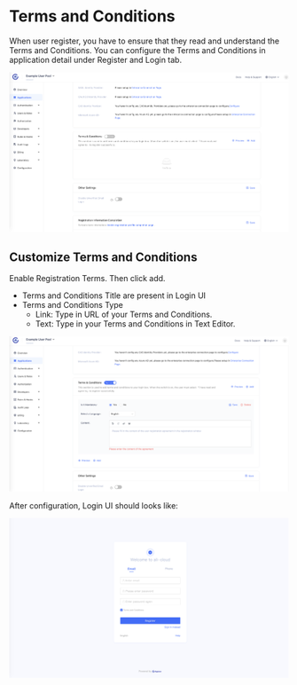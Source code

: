 # Terms and Conditions

<LastUpdated/>

When user register, you have to ensure that they read and understand the Terms and Conditions. You can configure the Terms and Conditions in application detail under Register and Login tab.

![Custom Style](./images/terms-and-condition-1.png)

## Customize Terms and Conditions

Enable Registration Terms. Then click add.
- Terms and Conditions Title are present in Login UI
- Terms and Conditions Type 
  - Link: Type in URL of your Terms and Conditions.
  - Text: Type in your Terms and Conditions in Text Editor.

![Custom Style](./images/terms-and-condition-2.png)

After configuration, Login UI should looks like:

![Custom Style](./images/terms-and-condition-3.png)
